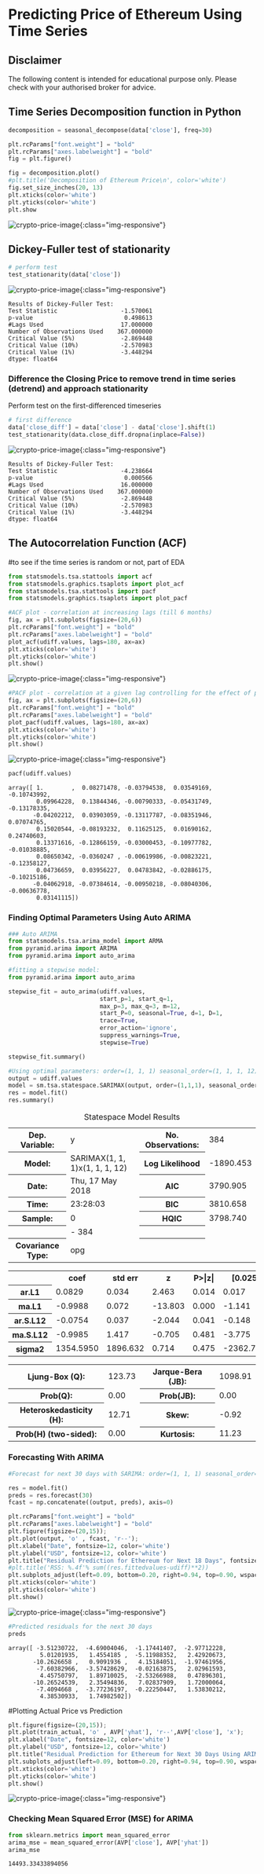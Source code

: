 

# Predicting Price of Ethereum Using Time Series
## Disclaimer
The following content is intended for educational purpose only. Please check with your authorised broker for advice.

## Time Series Decomposition function in Python


```python
decomposition = seasonal_decompose(data['close'], freq=30)  

plt.rcParams["font.weight"] = "bold"
plt.rcParams["axes.labelweight"] = "bold"
fig = plt.figure()  

fig = decomposition.plot()  
#plt.title('Decomposition of Ethereum Price\n', color='white')
fig.set_size_inches(20, 13)
plt.xticks(color='white')
plt.yticks(color='white')
plt.show
```


![crypto-price-image](/images/ts/output_2_2.png){:class="img-responsive"}


## Dickey-Fuller test of stationarity


```python
# perform test
test_stationarity(data['close'])
```

![crypto-price-image](/images/ts/output_4_0.png){:class="img-responsive"}


    Results of Dickey-Fuller Test:
    Test Statistic                  -1.570061
    p-value                          0.498613
    #Lags Used                      17.000000
    Number of Observations Used    367.000000
    Critical Value (5%)             -2.869448
    Critical Value (10%)            -2.570983
    Critical Value (1%)             -3.448294
    dtype: float64


### Difference the Closing Price to remove trend in time series (detrend) and approach stationarity
Perform test on the first-differenced timeseries


```python
# first difference
data['close_diff'] = data['close'] - data['close'].shift(1) 
test_stationarity(data.close_diff.dropna(inplace=False))
```

![crypto-price-image](/images/ts/output_6_0.png){:class="img-responsive"}


    Results of Dickey-Fuller Test:
    Test Statistic                  -4.238664
    p-value                          0.000566
    #Lags Used                      16.000000
    Number of Observations Used    367.000000
    Critical Value (5%)             -2.869448
    Critical Value (10%)            -2.570983
    Critical Value (1%)             -3.448294
    dtype: float64


## The Autocorrelation Function (ACF)
#to see if the time series is random or not, part of EDA


```python
from statsmodels.tsa.stattools import acf
from statsmodels.graphics.tsaplots import plot_acf
from statsmodels.tsa.stattools import pacf
from statsmodels.graphics.tsaplots import plot_pacf
```


```python
#ACF plot - correlation at increasing lags (till 6 months)
fig, ax = plt.subplots(figsize=(20,6))
plt.rcParams["font.weight"] = "bold"
plt.rcParams["axes.labelweight"] = "bold"
plot_acf(udiff.values, lags=180, ax=ax)
plt.xticks(color='white')
plt.yticks(color='white')
plt.show()
```

![crypto-price-image](/images/ts/output_9_0.png){:class="img-responsive"}



```python
#PACF plot - correlation at a given lag controlling for the effect of previous lags (till 6 months)
fig, ax = plt.subplots(figsize=(20,6))
plt.rcParams["font.weight"] = "bold"
plt.rcParams["axes.labelweight"] = "bold"
plot_pacf(udiff.values, lags=180, ax=ax)
plt.xticks(color='white')
plt.yticks(color='white')
plt.show()
```

![crypto-price-image](/images/ts/output_10_0.png){:class="img-responsive"}



```python
pacf(udiff.values)
```




    array([ 1.        ,  0.08271478, -0.03794538,  0.03549169, -0.10743992,
            0.09964228,  0.13844346, -0.00790333, -0.05431749, -0.13178335,
           -0.04202212,  0.03903059, -0.13117787, -0.08351946,  0.07074765,
            0.15020544, -0.08193232,  0.11625125,  0.01690162,  0.24740603,
            0.13371616, -0.12866159, -0.03000453, -0.10977782, -0.01038885,
            0.08650342, -0.0360247 , -0.00619986, -0.00823221, -0.12358127,
            0.04736659,  0.03956227,  0.04783842, -0.02886175, -0.10215186,
           -0.04062918, -0.07384614, -0.00950218, -0.08040306, -0.00636778,
            0.03141115])



### Finding Optimal Parameters Using Auto ARIMA


```python
### Auto ARIMA
from statsmodels.tsa.arima_model import ARMA
from pyramid.arima import ARIMA
from pyramid.arima import auto_arima

#fitting a stepwise model:
from pyramid.arima import auto_arima

stepwise_fit = auto_arima(udiff.values, 
                          start_p=1, start_q=1, 
                          max_p=3, max_q=3, m=12,
                          start_P=0, seasonal=True, d=1, D=1, 
                          trace=True,
                          error_action='ignore',
                          suppress_warnings=True,
                          stepwise=True)

stepwise_fit.summary()
```


```python
#Using optimal parameters: order=(1, 1, 1) seasonal_order=(1, 1, 1, 12)
output = udiff.values
model = sm.tsa.statespace.SARIMAX(output, order=(1,1,1), seasonal_order=(1,1,1,12))
res = model.fit()
res.summary()
```




<table class="simpletable">
<caption>Statespace Model Results</caption>
<tr>
  <th>Dep. Variable:</th>                  <td>y</td>               <th>  No. Observations:  </th>    <td>384</td>   
</tr>
<tr>
  <th>Model:</th>           <td>SARIMAX(1, 1, 1)x(1, 1, 1, 12)</td> <th>  Log Likelihood     </th> <td>-1890.453</td>
</tr>
<tr>
  <th>Date:</th>                   <td>Thu, 17 May 2018</td>        <th>  AIC                </th> <td>3790.905</td> 
</tr>
<tr>
  <th>Time:</th>                       <td>23:28:03</td>            <th>  BIC                </th> <td>3810.658</td> 
</tr>
<tr>
  <th>Sample:</th>                         <td>0</td>               <th>  HQIC               </th> <td>3798.740</td> 
</tr>
<tr>
  <th></th>                             <td> - 384</td>             <th>                     </th>     <td> </td>    
</tr>
<tr>
  <th>Covariance Type:</th>               <td>opg</td>              <th>                     </th>     <td> </td>    
</tr>
</table>
<table class="simpletable">
<tr>
      <td></td>        <th>coef</th>     <th>std err</th>      <th>z</th>      <th>P>|z|</th>  <th>[0.025</th>    <th>0.975]</th>  
</tr>
<tr>
  <th>ar.L1</th>    <td>    0.0829</td> <td>    0.034</td> <td>    2.463</td> <td> 0.014</td> <td>    0.017</td> <td>    0.149</td>
</tr>
<tr>
  <th>ma.L1</th>    <td>   -0.9988</td> <td>    0.072</td> <td>  -13.803</td> <td> 0.000</td> <td>   -1.141</td> <td>   -0.857</td>
</tr>
<tr>
  <th>ar.S.L12</th> <td>   -0.0754</td> <td>    0.037</td> <td>   -2.044</td> <td> 0.041</td> <td>   -0.148</td> <td>   -0.003</td>
</tr>
<tr>
  <th>ma.S.L12</th> <td>   -0.9985</td> <td>    1.417</td> <td>   -0.705</td> <td> 0.481</td> <td>   -3.775</td> <td>    1.778</td>
</tr>
<tr>
  <th>sigma2</th>   <td> 1354.5950</td> <td> 1896.632</td> <td>    0.714</td> <td> 0.475</td> <td>-2362.735</td> <td> 5071.925</td>
</tr>
</table>
<table class="simpletable">
<tr>
  <th>Ljung-Box (Q):</th>          <td>123.73</td> <th>  Jarque-Bera (JB):  </th> <td>1098.91</td>
</tr>
<tr>
  <th>Prob(Q):</th>                 <td>0.00</td>  <th>  Prob(JB):          </th>  <td>0.00</td>  
</tr>
<tr>
  <th>Heteroskedasticity (H):</th>  <td>12.71</td> <th>  Skew:              </th>  <td>-0.92</td> 
</tr>
<tr>
  <th>Prob(H) (two-sided):</th>     <td>0.00</td>  <th>  Kurtosis:          </th>  <td>11.23</td> 
</tr>
</table>



### Forecasting With ARIMA


```python
#Forecast for next 30 days with SARIMA: order=(1, 1, 1) seasonal_order=(1, 1, 1, 12)

res = model.fit()
preds = res.forecast(30)
fcast = np.concatenate((output, preds), axis=0)

plt.rcParams["font.weight"] = "bold"
plt.rcParams["axes.labelweight"] = "bold"
plt.figure(figsize=(20,15));
plt.plot(output, 'o' , fcast, 'r--');
plt.xlabel("Date", fontsize=12, color='white')
plt.ylabel("USD", fontsize=12, color='white')
plt.title("Residual Prediction for Ethereum for Next 18 Days", fontsize=15, color='white')
#plt.title('RSS: %.4f'% sum((res.fittedvalues-udiff)**2))
plt.subplots_adjust(left=0.09, bottom=0.20, right=0.94, top=0.90, wspace=0.2, hspace=0)
plt.xticks(color='white')
plt.yticks(color='white')
plt.show()
```

![crypto-price-image](/images/ts/output_16_0.png){:class="img-responsive"}



```python
#Predicted residuals for the next 30 days
preds
```




    array([ -3.51230722,  -4.69004046,  -1.17441407,  -2.97712228,
             5.01201935,   1.4554185 ,  -5.11988352,   2.42920673,
           -10.2626658 ,   0.9091936 ,   4.15184051,  -1.97461956,
            -7.60382966,  -3.57428629,  -0.02163875,   2.02961593,
             4.45750797,   1.89710025,  -2.53266988,   0.47896301,
           -10.26524539,   2.35494836,   7.02837909,   1.72000064,
            -7.4094668 ,  -3.77236197,  -0.22250447,   1.53830212,
             4.38530933,   1.74982502])



#Plotting Actual Price vs Prediction


```python
plt.figure(figsize=(20,15));
plt.plot(train_actual, 'o' , AVP['yhat'], 'r--',AVP['close'], 'x');
plt.xlabel("Date", fontsize=12, color='white')
plt.ylabel("USD", fontsize=12, color='white')
plt.title("Residual Prediction for Ethereum for Next 30 Days Using ARIMA", fontsize=30, color='white')
plt.subplots_adjust(left=0.09, bottom=0.20, right=0.94, top=0.90, wspace=0.2, hspace=0)
plt.xticks(color='white')
plt.yticks(color='white')
plt.show()
```

![crypto-price-image](/images/ts/output_19_0.png){:class="img-responsive"}


### Checking Mean Squared Error (MSE) for ARIMA


```python
from sklearn.metrics import mean_squared_error
arima_mse = mean_squared_error(AVP['close'], AVP['yhat'])
arima_mse
```




    14493.33433894056



